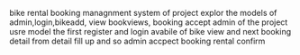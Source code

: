 bike rental booking managnment system of project explor the models of admin,login,bikeadd, view bookviews, booking accept admin of the project 
usre model the first register and login avabile of bike view and next booking detail from detail fill up and so admin accpect booking rental confirm 
